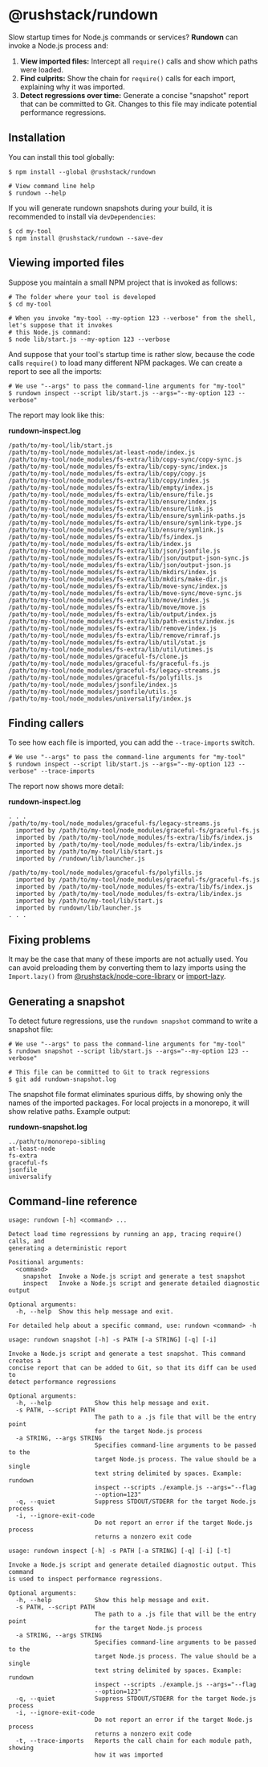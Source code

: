 # @rushstack/rundown

Slow startup times for Node.js commands or services?  **Rundown** can invoke a Node.js process and:

1. **View imported files:** Intercept all `require()` calls and show which paths were loaded.
2. **Find culprits:** Show the chain for `require()` calls for each import, explaining why it was imported.
3. **Detect regressions over time:** Generate a concise "snapshot" report that can be committed to Git.  Changes
   to this file may indicate potential performance regressions.


## Installation

You can install this tool globally:

```shell
$ npm install --global @rushstack/rundown

# View command line help
$ rundown --help
```

If you will generate rundown snapshots during your build, it is recommended to install via `devDependencies`:

```shell
$ cd my-tool
$ npm install @rushstack/rundown --save-dev
```


## Viewing imported files

Suppose you maintain a small NPM project that is invoked as follows:

```shell
# The folder where your tool is developed
$ cd my-tool

# When you invoke "my-tool --my-option 123 --verbose" from the shell, let's suppose that it invokes
# this Node.js command:
$ node lib/start.js --my-option 123 --verbose
```

And suppose that your tool's startup time is rather slow, because the code calls `require()` to load many different
NPM packages.  We can create a report to see all the imports:

```shell
# We use "--args" to pass the command-line arguments for "my-tool"
$ rundown inspect --script lib/start.js --args="--my-option 123 --verbose"
```

The report may look like this:

**rundown-inspect.log**
```
/path/to/my-tool/lib/start.js
/path/to/my-tool/node_modules/at-least-node/index.js
/path/to/my-tool/node_modules/fs-extra/lib/copy-sync/copy-sync.js
/path/to/my-tool/node_modules/fs-extra/lib/copy-sync/index.js
/path/to/my-tool/node_modules/fs-extra/lib/copy/copy.js
/path/to/my-tool/node_modules/fs-extra/lib/copy/index.js
/path/to/my-tool/node_modules/fs-extra/lib/empty/index.js
/path/to/my-tool/node_modules/fs-extra/lib/ensure/file.js
/path/to/my-tool/node_modules/fs-extra/lib/ensure/index.js
/path/to/my-tool/node_modules/fs-extra/lib/ensure/link.js
/path/to/my-tool/node_modules/fs-extra/lib/ensure/symlink-paths.js
/path/to/my-tool/node_modules/fs-extra/lib/ensure/symlink-type.js
/path/to/my-tool/node_modules/fs-extra/lib/ensure/symlink.js
/path/to/my-tool/node_modules/fs-extra/lib/fs/index.js
/path/to/my-tool/node_modules/fs-extra/lib/index.js
/path/to/my-tool/node_modules/fs-extra/lib/json/jsonfile.js
/path/to/my-tool/node_modules/fs-extra/lib/json/output-json-sync.js
/path/to/my-tool/node_modules/fs-extra/lib/json/output-json.js
/path/to/my-tool/node_modules/fs-extra/lib/mkdirs/index.js
/path/to/my-tool/node_modules/fs-extra/lib/mkdirs/make-dir.js
/path/to/my-tool/node_modules/fs-extra/lib/move-sync/index.js
/path/to/my-tool/node_modules/fs-extra/lib/move-sync/move-sync.js
/path/to/my-tool/node_modules/fs-extra/lib/move/index.js
/path/to/my-tool/node_modules/fs-extra/lib/move/move.js
/path/to/my-tool/node_modules/fs-extra/lib/output/index.js
/path/to/my-tool/node_modules/fs-extra/lib/path-exists/index.js
/path/to/my-tool/node_modules/fs-extra/lib/remove/index.js
/path/to/my-tool/node_modules/fs-extra/lib/remove/rimraf.js
/path/to/my-tool/node_modules/fs-extra/lib/util/stat.js
/path/to/my-tool/node_modules/fs-extra/lib/util/utimes.js
/path/to/my-tool/node_modules/graceful-fs/clone.js
/path/to/my-tool/node_modules/graceful-fs/graceful-fs.js
/path/to/my-tool/node_modules/graceful-fs/legacy-streams.js
/path/to/my-tool/node_modules/graceful-fs/polyfills.js
/path/to/my-tool/node_modules/jsonfile/index.js
/path/to/my-tool/node_modules/jsonfile/utils.js
/path/to/my-tool/node_modules/universalify/index.js
```

## Finding callers

To see how each file is imported, you can add the `--trace-imports` switch.
```shell
# We use "--args" to pass the command-line arguments for "my-tool"
$ rundown inspect --script lib/start.js --args="--my-option 123 --verbose" --trace-imports
```

The report now shows more detail:

**rundown-inspect.log**
```
. . .
/path/to/my-tool/node_modules/graceful-fs/legacy-streams.js
  imported by /path/to/my-tool/node_modules/graceful-fs/graceful-fs.js
  imported by /path/to/my-tool/node_modules/fs-extra/lib/fs/index.js
  imported by /path/to/my-tool/node_modules/fs-extra/lib/index.js
  imported by /path/to/my-tool/lib/start.js
  imported by /rundown/lib/launcher.js

/path/to/my-tool/node_modules/graceful-fs/polyfills.js
  imported by /path/to/my-tool/node_modules/graceful-fs/graceful-fs.js
  imported by /path/to/my-tool/node_modules/fs-extra/lib/fs/index.js
  imported by /path/to/my-tool/node_modules/fs-extra/lib/index.js
  imported by /path/to/my-tool/lib/start.js
  imported by rundown/lib/launcher.js
. . .
```

## Fixing problems

It may be the case that many of these imports are not actually used.  You can avoid preloading them
by converting them to lazy imports using the `Import.lazy()` from
[@rushstack/node-core-library](https://www.npmjs.com/package/@rushstack/node-core-library)
or [import-lazy](https://www.npmjs.com/package/import-lazy).


## Generating a snapshot

To detect future regressions, use the `rundown snapshot` command to write a snapshot file:

```shell
# We use "--args" to pass the command-line arguments for "my-tool"
$ rundown snapshot --script lib/start.js --args="--my-option 123 --verbose"

# This file can be committed to Git to track regressions
$ git add rundown-snapshot.log
```

The snapshot file format eliminates spurious diffs, by showing only the names of the imported packages.
For local projects in a monorepo, it will show relative paths.  Example output:

**rundown-snapshot.log**
```
../path/to/monorepo-sibling
at-least-node
fs-extra
graceful-fs
jsonfile
universalify
```

## Command-line reference

```
usage: rundown [-h] <command> ...

Detect load time regressions by running an app, tracing require() calls, and
generating a deterministic report

Positional arguments:
  <command>
    snapshot  Invoke a Node.js script and generate a test snapshot
    inspect   Invoke a Node.js script and generate detailed diagnostic output

Optional arguments:
  -h, --help  Show this help message and exit.

For detailed help about a specific command, use: rundown <command> -h
```

```
usage: rundown snapshot [-h] -s PATH [-a STRING] [-q] [-i]

Invoke a Node.js script and generate a test snapshot. This command creates a
concise report that can be added to Git, so that its diff can be used to
detect performance regressions

Optional arguments:
  -h, --help            Show this help message and exit.
  -s PATH, --script PATH
                        The path to a .js file that will be the entry point
                        for the target Node.js process
  -a STRING, --args STRING
                        Specifies command-line arguments to be passed to the
                        target Node.js process. The value should be a single
                        text string delimited by spaces. Example: rundown
                        inspect --scripts ./example.js --args="--flag
                        --option=123"
  -q, --quiet           Suppress STDOUT/STDERR for the target Node.js process
  -i, --ignore-exit-code
                        Do not report an error if the target Node.js process
                        returns a nonzero exit code
```

```
usage: rundown inspect [-h] -s PATH [-a STRING] [-q] [-i] [-t]

Invoke a Node.js script and generate detailed diagnostic output. This command
is used to inspect performance regressions.

Optional arguments:
  -h, --help            Show this help message and exit.
  -s PATH, --script PATH
                        The path to a .js file that will be the entry point
                        for the target Node.js process
  -a STRING, --args STRING
                        Specifies command-line arguments to be passed to the
                        target Node.js process. The value should be a single
                        text string delimited by spaces. Example: rundown
                        inspect --scripts ./example.js --args="--flag
                        --option=123"
  -q, --quiet           Suppress STDOUT/STDERR for the target Node.js process
  -i, --ignore-exit-code
                        Do not report an error if the target Node.js process
                        returns a nonzero exit code
  -t, --trace-imports   Reports the call chain for each module path, showing
                        how it was imported
```
